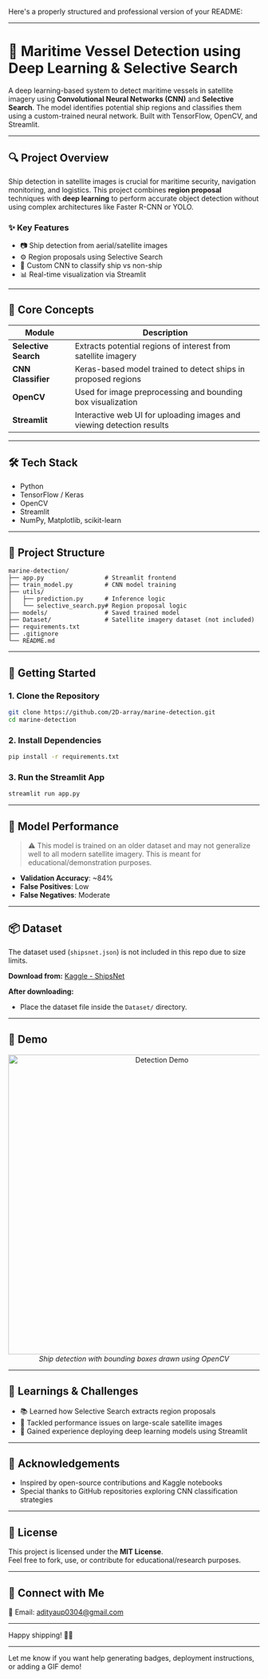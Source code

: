 Here's a properly structured and professional version of your README:

---

# 🚢 Maritime Vessel Detection using Deep Learning & Selective Search

A deep learning-based system to detect maritime vessels in satellite imagery using **Convolutional Neural Networks (CNN)** and **Selective Search**. The model identifies potential ship regions and classifies them using a custom-trained neural network. Built with TensorFlow, OpenCV, and Streamlit.

---

## 🔍 Project Overview

Ship detection in satellite images is crucial for maritime security, navigation monitoring, and logistics. This project combines **region proposal** techniques with **deep learning** to perform accurate object detection without using complex architectures like Faster R-CNN or YOLO.

### ✨ Key Features
- 📷 Ship detection from aerial/satellite images  
- ⚙️ Region proposals using Selective Search  
- 🧠 Custom CNN to classify ship vs non-ship  
- 📊 Real-time visualization via Streamlit  

---

## 🧠 Core Concepts

| Module              | Description                                                                 |
|---------------------|-----------------------------------------------------------------------------|
| **Selective Search**| Extracts potential regions of interest from satellite imagery               |
| **CNN Classifier**  | Keras-based model trained to detect ships in proposed regions               |
| **OpenCV**          | Used for image preprocessing and bounding box visualization                |
| **Streamlit**       | Interactive web UI for uploading images and viewing detection results       |

---

## 🛠️ Tech Stack

- Python
- TensorFlow / Keras
- OpenCV
- Streamlit
- NumPy, Matplotlib, scikit-learn

---

## 📁 Project Structure

```
marine-detection/
├── app.py                 # Streamlit frontend
├── train_model.py         # CNN model training
├── utils/
│   ├── prediction.py      # Inference logic
│   └── selective_search.py# Region proposal logic
├── models/                # Saved trained model
├── Dataset/               # Satellite imagery dataset (not included)
├── requirements.txt
├── .gitignore
└── README.md
```

---

## 🚀 Getting Started

### 1. Clone the Repository

```bash
git clone https://github.com/2D-array/marine-detection.git
cd marine-detection
```

### 2. Install Dependencies

```bash
pip install -r requirements.txt
```

### 3. Run the Streamlit App

```bash
streamlit run app.py
```

---

## 🧪 Model Performance

> ⚠️ This model is trained on an older dataset and may not generalize well to all modern satellite imagery. This is meant for educational/demonstration purposes.

- **Validation Accuracy**: ~84%  
- **False Positives**: Low  
- **False Negatives**: Moderate  

---

## 📦 Dataset

The dataset used (`shipsnet.json`) is not included in this repo due to size limits.

**Download from:** [Kaggle - ShipsNet](https://www.kaggle.com/datasets/rhammell/ships-in-satellite-imagery)

**After downloading:**
- Place the dataset file inside the `Dataset/` directory.

---

## 📸 Demo

<p align="center">
  <img src="assets/demo1.png" width="600" alt="Detection Demo" />
  <br>
  <em>Ship detection with bounding boxes drawn using OpenCV</em>
</p>

---

## 🎯 Learnings & Challenges

- 📚 Learned how Selective Search extracts region proposals  
- 🤯 Tackled performance issues on large-scale satellite images  
- 🚀 Gained experience deploying deep learning models using Streamlit  

---

## 🙌 Acknowledgements

- Inspired by open-source contributions and Kaggle notebooks  
- Special thanks to GitHub repositories exploring CNN classification strategies  

---

## 📄 License

This project is licensed under the **MIT License**.  
Feel free to fork, use, or contribute for educational/research purposes.

---

## 🔗 Connect with Me

📧 Email: [adityaup0304@gmail.com](mailto:adityaup0304@gmail.com)

---

Happy shipping! 🚢😄

---

Let me know if you want help generating badges, deployment instructions, or adding a GIF demo!
